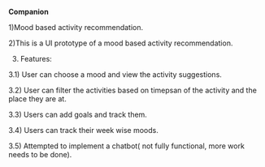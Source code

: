 **Companion**

1)Mood based activity recommendation.

2)This is a UI prototype of a mood based activity recommendation.

3) Features:
   
3.1) User can choose a mood and view the activity suggestions.

3.2) User can filter the activities based on timepsan of the activity and the place they are at.

3.3) Users can add goals and track them.

3.4) Users can track their week wise moods.

3.5) Attempted to implement a chatbot( not fully functional, more work needs to be done).
